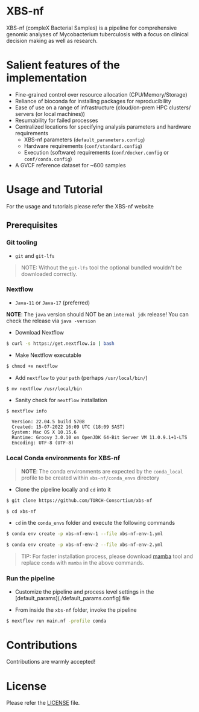 # XBS-nf

XBS-nf (compleX Bacterial Samples) is a pipeline for comprehensive genomic analyses of Mycobacterium tuberculosis with a focus on clinical decision making as well as research.

# Salient features of the implementation

- Fine-grained control over resource allocation (CPU/Memory/Storage)
- Reliance of bioconda for installing packages for reproducibility
- Ease of use on a range of infrastructure (cloud/on-prem HPC clusters/ servers (or local machines))
- Resumability for failed processes
- Centralized locations for specifying analysis parameters and hardware requirements
  - XBS-nf parameters (`default_parameters.config`)
  - Hardware requirements (`conf/standard.config`)
  - Execution (software) requirements (`conf/docker.config` or `conf/conda.config`)
- A GVCF reference dataset for ~600 samples

# Usage and Tutorial

For the usage and tutorials please refer the XBS-nf website

## Prerequisites

### Git tooling

- `git` and `git-lfs`

> NOTE: Without the `git-lfs` tool the optional bundled wouldn't be downloaded correctly.

### Nextflow

- `Java-11` or `Java-17` (preferred)

**NOTE**: The `java` version should NOT be an `internal jdk` release! You can check the release via `java -version`

- Download Nextflow

```bash
$ curl -s https://get.nextflow.io | bash
```

- Make Nextflow executable

```sh
$ chmod +x nextflow
```

- Add `nextflow` to your `path` (perhaps `/usr/local/bin/`)

```sh
$ mv nextflow /usr/local/bin

```

- Sanity check for `nextflow` installation

```console
$ nextflow info

  Version: 22.04.5 build 5708
  Created: 15-07-2022 16:09 UTC (18:09 SAST)
  System: Mac OS X 10.15.6
  Runtime: Groovy 3.0.10 on OpenJDK 64-Bit Server VM 11.0.9.1+1-LTS
  Encoding: UTF-8 (UTF-8)

```

### Local Conda environments for XBS-nf

> **NOTE**: The conda environments are expected by the `conda_local` profile to be created within `xbs-nf/conda_envs` directory

- Clone the pipeline locally and `cd` into it

```sh
$ git clone https://github.com/TORCH-Consortium/xbs-nf

$ cd xbs-nf

```

- `cd` in the `conda_envs` folder and execute the following commands

```sh
$ conda env create -p xbs-nf-env-1 --file xbs-nf-env-1.yml

$ conda env create -p xbs-nf-env-2 --file xbs-nf-env-2.yml
```

> TIP: For faster installation process, please download [mamba](https://github.com/mamba-org/mamba) tool and replace `conda` with `mamba` in the above commands.

### Run the pipeline

- Customize the pipeline and process level settings in the [default_params](./default_params.config] file

- From inside the `xbs-nf` folder, invoke the pipeline

```sh
$ nextflow run main.nf -profile conda
```

<!-- # Citation -->

<!-- TODO: Update this section and add a citation.cff file -->

# Contributions

Contributions are warmly accepted!

# License

Please refer the [LICENSE](./LICENSE) file.
